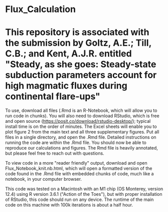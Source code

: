 # Flux_Calculation

# This repository is associated with the submission by Goltz, A.E.; Till, C.B.; and Kent, A.J.R. entitled "Steady, as she goes: Steady-state subduction parameters account for high magmatic fluxes during continental flare-ups"

To use, download all files (.Rmd is an R-Notebook, which will allow you to run code in chunks). You will also need to download RStudio, which is free and open source (https://posit.co/download/rstudio-desktop/); typical install time is on the order of minutes. The Excel sheets will enable you to plot figure 2 from the main text and all three supplementary figures. Put all files in a single directory, and open the .Rmd file. Detailed instructions on running the code are within the .Rmd file. You should now be able to reproduce our calculations and figures. The Rmd file is heavily annotated, but please feel free to reach out with questions.

To view code in a more "reader friendly" output, download and open Flux_Notebook_knit.nb.html, which will open a formatted version of the code found in the .Rmd file with embedded chunks of code, much like a notebook, in your computer browser.

This code was tested on a Macintosh with an M1 chip (OS Monterey, version 12.4) using R version 3.6.1 ("Action of the Toes"), but with proper installation of RStudio, this code should run on any device. The runtime of the main code on this machine with 100k iterations is about a half hour.
